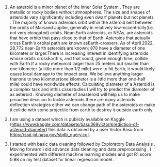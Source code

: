 1. An asteroid is a minor planet of the inner Solar System . They are metallic or rocky bodies without atmospheres. The size and shapes of asteroids vary significantly    including even dwarf planets but not planets . The majority of known asteroids orbit within the asteroid belt between the orbits of Marsand Jupiter, generally in      relatively low-eccentricity(i.e. not very elongated) orbits. Near-Earth asteroids, or NEAs, are asteroids that have orbits that pass close to that of Earth.            Asteroids that actually cross Earth's orbital path are known asEarth-crossers. As of April 2022, 28,772 near-Earth asteroids are known; 878 have a diameter of one      kilometer or larger.There is increasing interest in identifying asteroids whose orbits crossEarth's, and that could, given enough time, collide with Earth.If a        rocky meteoroid larger than 25 meters but smaller than one kilometer (a little more than 1/2 mile) were to hit Earth, it would likely cause local damage to the 
   impact area. We believe anything larger thanone to two kilometer(one kilometer is a little more than one-half mile) could have worldwide effects. Calculating          diameter of a Asteroid is a complex task and inthis casestudies I will try to predict the diameter of as asteroid . Knowing diameter of anasteroid will help us to      make proactive decision to tackle asteroids there are many asteroids deflection strategies either we can change path of the asteroids or make it collide with some      projectile from earth to destroy it outside earth only.

2. I am using a dataset which is publicly available on Kaggle (https://www.kaggle.com/datasets/basu369victor/prediction-of-asteroid-diameter) this data is obtained by    a user Victor Basu from https://ssd.jpl.nasa.gov/sbdb_query.cgi. 

3. I started with basic data cleaning followed by Exploratory Data Analysis . Moving forward i did advance data cleaning and data preprocessing , I experimented with      different machine learning models and got R1 score 0.98 on my test dataset for linear regression model .
